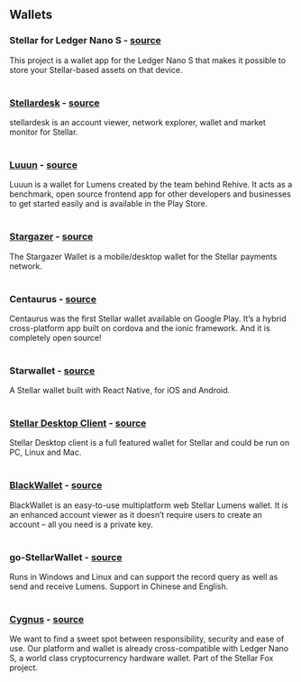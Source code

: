 ## Wallets

### Stellar for Ledger Nano S - [source](https://github.com/lenondupe/ledger-app-stellar)    
This project is a wallet app for the Ledger Nano S that makes it possible to store your Stellar-based assets on that device.   
&nbsp;

### [Stellardesk](https://stellardesk.org/) - [source](https://github.com/etale-cohomology/stellardesk)   
stellardesk is an account viewer, network explorer, wallet and market monitor for Stellar.  
&nbsp;

### [Luuun](http://luuun.com/) - [source](https://github.com/Luuun/wallet-react-native)   
Luuun is a wallet for Lumens created by the team behind Rehive. It acts as a benchmark, open source frontend app for other developers and businesses to get started easily and is available in the Play Store.  
&nbsp;

### [Stargazer](https://getstargazer.com/) - [source](https://github.com/johansten/stargazer)   
The Stargazer Wallet is a mobile/desktop wallet for the Stellar payments network.  
&nbsp;

### Centaurus - [source](https://github.com/TbLtzk/Centaurus)   
Centaurus was the first Stellar wallet available on Google Play. It’s a hybrid cross-platform app built on cordova and the ionic framework. And it is completely open source!  
&nbsp;

### Starwallet - [source](https://github.com/Proxiweb/starwallet)   
A Stellar wallet built with React Native, for iOS and Android.  
&nbsp;

### [Stellar Desktop Client](http://wallet.stellar.chat/) - [source](https://github.com/stellarchat/desktop-client)   
Stellar Desktop client is a full featured wallet for Stellar and could be run on PC, Linux and Mac.  
&nbsp;

### [BlackWallet](https://blackwallet.co/) - [source](https://github.com/orbit84/blackwallet)   
BlackWallet is an easy-to-use multiplatform web Stellar Lumens wallet. It is an enhanced account viewer as it doesn’t require users to create an account – all you need is a private key.   
&nbsp;

### go-StellarWallet - [source](https://github.com/jojopoper/go-StellarWallet)   
Runs in Windows and Linux and can support the record query as well as send and receive Lumens. Support in Chinese and English.  
&nbsp;

### [Cygnus](https://wallet.stellarfox.net) - [source](https://github.com/stellar-fox/cygnus)
We want to find a sweet spot between responsibility, security and ease of use. Our platform and wallet is already cross-compatible with Ledger Nano S, a world class cryptocurrency hardware wallet. Part of the Stellar Fox project.  
&nbsp;
